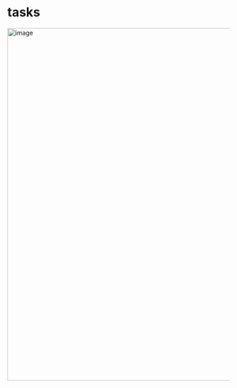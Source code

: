 # tasks
<img width="798" alt="image" src="https://user-images.githubusercontent.com/31031426/130890777-32c5bdd9-bbf0-479b-95d7-ec7fa1e3f19c.png">
